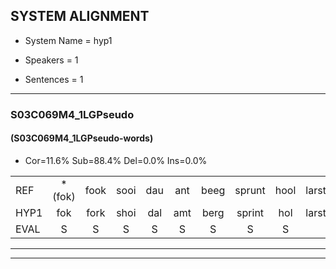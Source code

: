 
## SYSTEM ALIGNMENT

- System Name = hyp1

- Speakers = 1

- Sentences = 1

---

### S03C069M4_1LGPseudo

#### (S03C069M4_1LGPseudo-words)

- Cor=11.6%	Sub=88.4%	Del=0.0%	Ins=0.0%

|  |  |  |  |  |  |  |  |  |  |  |  |  |  |  |  |  |  |  |  |  |  |  |  |  |  |  |  |  |  |  |  |  |  |  |  |  |  |  |  |  |  |  |  |
|:--- |:---:|:---:|:---:|:---:|:---:|:---:|:---:|:---:|:---:|:---:|:---:|:---:|:---:|:---:|:---:|:---:|:---:|:---:|:---:|:---:|:---:|:---:|:---:|:---:|:---:|:---:|:---:|:---:|:---:|:---:|:---:|:---:|:---:|:---:|:---:|:---:|:---:|:---:|:---:|:---:|:---:|:---:|:---:|
| REF | *(fok) | fook | sooi | dau | ant | beeg | sprunt | hool | larst | vout | zwoei | fam | rachts | vaap | * | sprieuw | keng | swoers | doer | plirt | jien | blard | guul | hoekt | neeuw | noork | vid | zans | leum | haans | spaai | sjalt | heik | *(hek) | sank | roen | frijk | eem | schard | grek | dron | snaaf | stuid |
| HYP1 | fok | fork | shoi | dal | amt | berg | sprint | hol | larst | foult | s | wooi | fn | vacht | fa | sspreeuw | king | spoors | door | bleert | jeen | blart | geul | hoekt | nel | noork | fiet | san | lim | han | sfi | salt | hek | hik | sank | rewoon | frak | im | schaart | grek | kroom | snaf | staat |
| EVAL | S | S | S | S | S | S | S | S |  | S | S | S | S | S | S | S | S | S | S | S | S | S | S |  | S |  | S | S | S | S | S | S | S | S |  | S | S | S | S |  | S | S | S |
---

---
